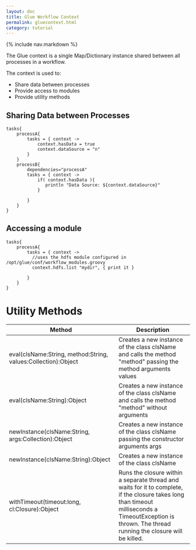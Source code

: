 ```yaml
---
layout: doc
title: Glue Workflow Context
permalink: gluecontext.html
category: tutorial
---
```



{% include nav.markdown %}

The Glue context is a single Map/Dictionary instance shared between all processes in a workflow.

The context is used to:
* Share data between processes
* Provide access to modules
* Provide utility methods

## Sharing Data between Processes

	tasks{
		processA{
			tasks = { context ->
				context.hasData = true
				context.dataSource = "n"
			}
		}
		processB{
			dependencies="processA"
			tasks = { context ->
				if( context.hasData ){
				   println "Data Source: ${context.dataSource}"
				}
				
			}
		}
	}
	
## Accessing a module

	tasks{
		processA{
			tasks = { context ->
			  //uses the hdfs module configured in /opt/glue/conf/workflow_modules.groovy
			  context.hdfs.list "mydir", { print it }
			  
			}
		}
	}

# Utility Methods

 Method | Description |
 ------ | ----------- |
eval(clsName:String, method:String, values:Collection):Object| Creates a new instance of the class clsName and calls the method "method" passing the method arguments values 
eval(clsName:String):Object | Creates a new instance of the class clsName and calls the method "method" without arguments
newInstance(clsName:String, args:Collection):Object| Creates a new instance of the class clsName passing the constructor arguments args
newInstance(clsName:String):Object| Creates a new instance of the class clsName
withTimeout(timeout:long, cl:Closure):Object| Runs the closure within a separate thread and waits for it to complete, if the closure takes long than timeout milliseconds a TimeoutException is thrown. The thread running the closure will be killed.


